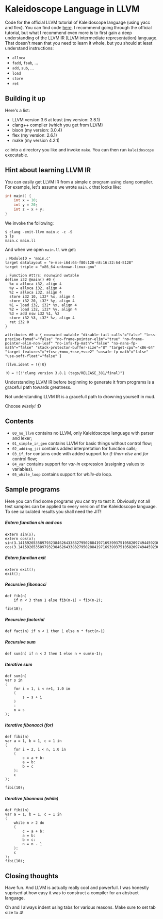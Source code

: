 # Kaleidoscope Language in LLVM
Code for the official LLVM tutorial of Kaleidoscope language (using yacc and flex).
You can find code [here](http://llvm.org/docs/tutorial/index.html).
I recommend going through the official tutorial, but what I recommend
even more is to first gain a deep understanding of the LLVM IR (LLVM intermediate representation) language.
That doesn't mean that you need to learn it whole, but you should at least understand instructions:
* `alloca`
* `fadd`, `fsub`, ...
* `add`, `sub`, ...
* `load`
* `store`
* `ret`

## Building it up
Here's a list:
* LLVM version 3.6 at least (my version: 3.8.1)
* clang++ compiler (which you get from LLVM)
* bison (my version: 3.0.4)
* flex (my version: 2.6.1)
* make (my version 4.2.1)

`cd` into a directory you like and invoke `make`.
You can then run `kaleidoscope` executable.

## Hint about learning LLVM IR
You can easily get LLVM IR from a simple c program using clang compiler.
For example, let's assume we wrote `main.c` that looks like:

```c
int main() {
	int x = 10;
	int y = 20;
	int z = x + y;
}
```

We invoke the following:
```shell
$ clang -emit-llvm main.c -c -S
$ ls
main.c main.ll
```

And when we open `main.ll` we get:
```
; ModuleID = 'main.c'
target datalayout = "e-m:e-i64:64-f80:128-n8:16:32:64-S128"
target triple = "x86_64-unknown-linux-gnu"

; Function Attrs: nounwind uwtable
define i32 @main() #0 {
  %x = alloca i32, align 4
  %y = alloca i32, align 4
  %z = alloca i32, align 4
  store i32 10, i32* %x, align 4
  store i32 20, i32* %y, align 4
  %1 = load i32, i32* %x, align 4
  %2 = load i32, i32* %y, align 4
  %3 = add nsw i32 %1, %2
  store i32 %3, i32* %z, align 4
  ret i32 0
}

attributes #0 = { nounwind uwtable "disable-tail-calls"="false" "less-precise-fpmad"="false" "no-frame-pointer-elim"="true" "no-frame-pointer-elim-non-leaf" "no-infs-fp-math"="false" "no-nans-fp-math"="false" "stack-protector-buffer-size"="8" "target-cpu"="x86-64" "target-features"="+fxsr,+mmx,+sse,+sse2" "unsafe-fp-math"="false" "use-soft-float"="false" }

!llvm.ident = !{!0}

!0 = !{!"clang version 3.8.1 (tags/RELEASE_381/final)"}
```

Understanding LLVM IR before beginning to generate it from programs is a graceful path towards greatness.

Not understanding LLVM IR is a gracefull path to drowning yourself in mud. 

Choose *wisely!* :D

## Contents
* `00_no_llvm` contains no LLVM, only Kaleidoscope language with parser and lexer;
* `01_simple_ir_gen` contains LLVM for basic things without control flow;
* `02_adding_jit` contains added interpretation for function calls;
* `03_if_for` contains code with added support for *if-then-else* and *for* control flow;
* `04_var` contains support for *var-in* expression (assigning values to variables).
* `05_while_loop` contains support for *while-do* loop.

## Sample programs
Here you can find some programs you can try to test it.
Obviously not all test samples can be applied to every version
of the Kaleidoscope language.
To see calculated results you shall need the JIT!

##### Extern function sin and cos
```
extern sin(x);
extern cos(x);
sin(3.14159265358979323846264338327950288419716939937510582097494459230);
cos(3.14159265358979323846264338327950288419716939937510582097494459230);
```

##### Extern function exit
```
extern exit();
exit();
```

##### Recursive fibonacci
```
def fib(n)
	if n < 3 then 1 else fib(n-1) + fib(n-2);

fib(10);
```

##### Recursive factorial
```
def fact(n) if n < 1 then 1 else n * fact(n-1)
```

##### Recursive sum
```
def sum(n) if n < 2 then 1 else n + sum(n-1);
```

##### Iterative sum
```
def sum(n)
var s in
(
	for i = 1, i < n+1, 1.0 in
	(
		s = s + i
	)
	:
	n = s
);
```

##### Iterative fibonacci (for)
```
def fibi(n)
var a = 1, b = 1, c = 1 in 
(
    for i = 2, i < n, 1.0 in
    (
        c = a + b:
        a = b:
        b = c
    ):
    c
);

fibi(10);
```

##### Iterative fibonnaci (while)
```
def fibi(n)
var a = 1, b = 1, c = 1 in
(
    while n > 2 do                                                                                                                                                        
    (   
        c = a + b:
        a = b:
        b = c:
        n = n - 1 
    ):   
    c   
);
fibi(10);
```

## Closing thoughts
Have fun.
And LLVM is actually really cool and powerfull. I was honestly
suprised at how easy it was to construct a compiler for an abstract language.

Oh and I always indent using tabs for various reasons. Make sure to set tab size to 4!
